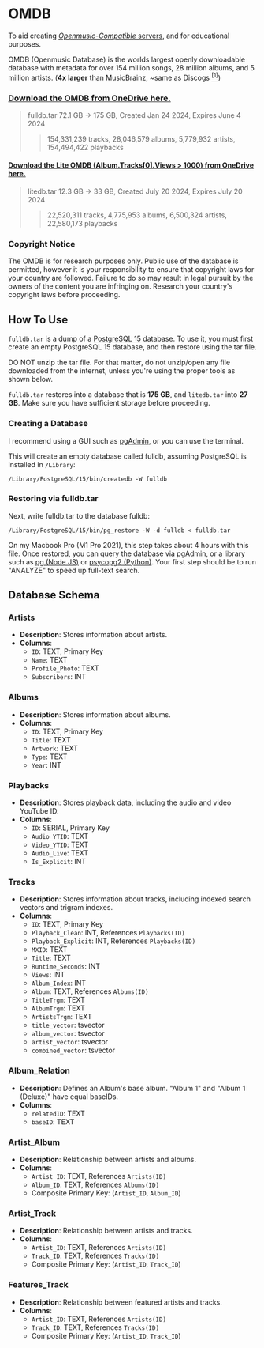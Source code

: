 # OMDB
To aid creating [*Openmusic-Compatible* servers](https://github.com/OatsCG/Openmusic-Server-Specs), and for educational purposes.

OMDB (Openmusic Database) is the worlds largest openly downloadable database with metadata for over 154 million songs, 28 million albums, and 5 million artists. (**4x larger** than MusicBrainz, ~same as Discogs [<sup>[1]</sup>](https://en.wikipedia.org/wiki/List_of_online_music_databases))

### [Download the OMDB from OneDrive here.](https://utoronto-my.sharepoint.com/:u:/g/personal/charlie_giannis_mail_utoronto_ca/Ecw5drWAQYlCuJoYwM-XULsBlYy7vxXzi9-uLMXylkPIuw?e=pSaNLk)
> fulldb.tar 72.1 GB -> 175 GB, Created Jan 24 2024, Expires June 4 2024
>> 154,331,239 tracks, 28,046,579 albums, 5,779,932 artists, 154,494,422 playbacks
#### [Download the Lite OMDB (Album.Tracks[0].Views > 1000) from OneDrive here.](https://utoronto-my.sharepoint.com/:u:/g/personal/charlie_giannis_mail_utoronto_ca/EUxh-lVa47hLlcSU5d0hrO0BXg5k_xQ11UaCMFIJ_v5b9w?e=hi0Yma)
> litedb.tar 12.3 GB -> 33 GB, Created July 20 2024, Expires July 20 2024
>> 22,520,311 tracks, 4,775,953 albums, 6,500,324 artists, 22,580,173 playbacks

### Copyright Notice
The OMDB is for research purposes only. Public use of the database is permitted, however it is your responsibility to ensure that copyright laws for your country are followed. Failure to do so may result in legal pursuit by the owners of the content you are infringing on. Research your country's copyright laws before proceeding.


## How To Use
`fulldb.tar` is a dump of a [PostgreSQL 15](https://www.postgresql.org/download/) database. To use it, you must first create an empty PostgreSQL 15 database, and then restore using the tar file.

DO NOT unzip the tar file. For that matter, do not unzip/open any file downloaded from the internet, unless you're using the proper tools as shown below.

`fulldb.tar` restores into a database that is **175 GB**, and `litedb.tar` into **27 GB**. Make sure you have sufficient storage before proceeding.

### Creating a Database
I recommend using a GUI such as [pgAdmin](https://www.pgadmin.org/), or you can use the terminal.

This will create an empty database called fulldb, assuming PostgreSQL is installed in `/Library`:
```
/Library/PostgreSQL/15/bin/createdb -W fulldb
```

### Restoring via fulldb.tar
Next, write fulldb.tar to the database fulldb:
```
/Library/PostgreSQL/15/bin/pg_restore -W -d fulldb < fulldb.tar
```
On my Macbook Pro (M1 Pro 2021), this step takes about 4 hours with this file. Once restored, you can query the database via pgAdmin, or a library such as [pg (Node JS)](https://www.npmjs.com/package/pg) or [psycopg2 (Python)](https://pypi.org/project/psycopg2/). Your first step should be to run "ANALYZE" to speed up full-text search.


## Database Schema

### Artists
- **Description**: Stores information about artists.
- **Columns**:
  - `ID`: TEXT, Primary Key
  - `Name`: TEXT
  - `Profile_Photo`: TEXT
  - `Subscribers`: INT

### Albums
- **Description**: Stores information about albums.
- **Columns**:
  - `ID`: TEXT, Primary Key
  - `Title`: TEXT
  - `Artwork`: TEXT
  - `Type`: TEXT
  - `Year`: INT

### Playbacks
- **Description**: Stores playback data, including the audio and video YouTube ID.
- **Columns**:
  - `ID`: SERIAL, Primary Key
  - `Audio_YTID`: TEXT
  - `Video_YTID`: TEXT
  - `Audio_Live`: TEXT
  - `Is_Explicit`: INT

### Tracks
- **Description**: Stores information about tracks, including indexed search vectors and trigram indexes.
- **Columns**:
  - `ID`: TEXT, Primary Key
  - `Playback_Clean`: INT, References `Playbacks(ID)`
  - `Playback_Explicit`: INT, References `Playbacks(ID)`
  - `MXID`: TEXT
  - `Title`: TEXT
  - `Runtime_Seconds`: INT
  - `Views`: INT
  - `Album_Index`: INT
  - `Album`: TEXT, References `Albums(ID)`
  - `TitleTrgm`: TEXT
  - `AlbumTrgm`: TEXT
  - `ArtistsTrgm`: TEXT
  - `title_vector`: tsvector
  - `album_vector`: tsvector
  - `artist_vector`: tsvector
  - `combined_vector`: tsvector

### Album_Relation
- **Description**: Defines an Album's base album. "Album 1" and "Album 1 (Deluxe)" have equal baseIDs.
- **Columns**:
  - `relatedID`: TEXT
  - `baseID`: TEXT

### Artist_Album
- **Description**: Relationship between artists and albums.
- **Columns**:
  - `Artist_ID`: TEXT, References `Artists(ID)`
  - `Album_ID`: TEXT, References `Albums(ID)`
  - Composite Primary Key: (`Artist_ID`, `Album_ID`)

### Artist_Track
- **Description**: Relationship between artists and tracks.
- **Columns**:
  - `Artist_ID`: TEXT, References `Artists(ID)`
  - `Track_ID`: TEXT, References `Tracks(ID)`
  - Composite Primary Key: (`Artist_ID`, `Track_ID`)

### Features_Track
- **Description**: Relationship between featured artists and tracks.
- **Columns**:
  - `Artist_ID`: TEXT, References `Artists(ID)`
  - `Track_ID`: TEXT, References `Tracks(ID)`
  - Composite Primary Key: (`Artist_ID`, `Track_ID`)
